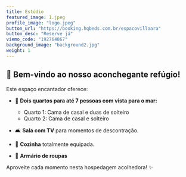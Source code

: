 ```yaml
---
title: Estúdio
featured_image: 1.jpeg
profile_image: "logo.jpeg"
button_url: "https://booking.hqbeds.com.br/espacovillaara"
button_desc: "Reserve já"
viemo_code: "192764867"
background_image: "background2.jpg"
weight: 1
---
```


## 🏡 Bem-vindo ao nosso aconchegante refúgio!

Este espaço encantador oferece:

- 🛌 **Dois quartos para até 7 pessoas com vista para o mar:**
  - Quarto 1: Cama de casal e duas de solteiro
  - Quarto 2: Cama de casal e solteiro

- 🛋 **Sala com TV** para momentos de descontração.

- 🍳 **Cozinha** totalmente equipada.

- 🧥 **Armário de roupas**

Aproveite cada momento nesta hospedagem acolhedora! ✨
